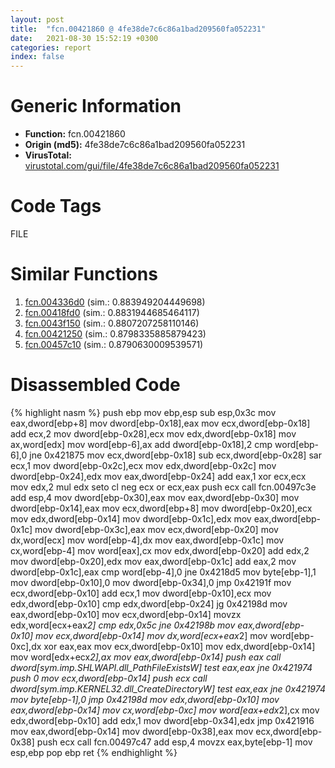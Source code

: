 ```yaml
---
layout: post
title:  "fcn.00421860 @ 4fe38de7c6c86a1bad209560fa052231"
date:   2021-08-30 15:52:19 +0300
categories: report
index: false
---
```


# Generic Information
- **Function:** fcn.00421860
- **Origin (md5):** 4fe38de7c6c86a1bad209560fa052231
- **VirusTotal:** [virustotal.com/gui/file/4fe38de7c6c86a1bad209560fa052231][virustotal_ref]

# Code Tags
<span class="tag" id="FILE">FILE</span>


# Similar Functions

1. [fcn.004336d0][similar_1_ref] (sim.: 0.883949204449698)
2. [fcn.00418fd0][similar_2_ref] (sim.: 0.8831944685464117)
3. [fcn.0043f150][similar_3_ref] (sim.: 0.8807207258110146)
4. [fcn.00421250][similar_4_ref] (sim.: 0.8798335885879423)
5. [fcn.00457c10][similar_5_ref] (sim.: 0.8790630009539571)


# Disassembled Code

{% highlight nasm %}
push ebp
mov ebp,esp
sub esp,0x3c
mov eax,dword[ebp+8]
mov dword[ebp-0x18],eax
mov ecx,dword[ebp-0x18]
add ecx,2
mov dword[ebp-0x28],ecx
mov edx,dword[ebp-0x18]
mov ax,word[edx]
mov word[ebp-6],ax
add dword[ebp-0x18],2
cmp word[ebp-6],0
jne 0x421875
mov ecx,dword[ebp-0x18]
sub ecx,dword[ebp-0x28]
sar ecx,1
mov dword[ebp-0x2c],ecx
mov edx,dword[ebp-0x2c]
mov dword[ebp-0x24],edx
mov eax,dword[ebp-0x24]
add eax,1
xor ecx,ecx
mov edx,2
mul edx
seto cl
neg ecx
or ecx,eax
push ecx
call fcn.00497c3e
add esp,4
mov dword[ebp-0x30],eax
mov eax,dword[ebp-0x30]
mov dword[ebp-0x14],eax
mov ecx,dword[ebp+8]
mov dword[ebp-0x20],ecx
mov edx,dword[ebp-0x14]
mov dword[ebp-0x1c],edx
mov eax,dword[ebp-0x1c]
mov dword[ebp-0x3c],eax
mov ecx,dword[ebp-0x20]
mov dx,word[ecx]
mov word[ebp-4],dx
mov eax,dword[ebp-0x1c]
mov cx,word[ebp-4]
mov word[eax],cx
mov edx,dword[ebp-0x20]
add edx,2
mov dword[ebp-0x20],edx
mov eax,dword[ebp-0x1c]
add eax,2
mov dword[ebp-0x1c],eax
cmp word[ebp-4],0
jne 0x4218d5
mov byte[ebp-1],1
mov dword[ebp-0x10],0
mov dword[ebp-0x34],0
jmp 0x42191f
mov ecx,dword[ebp-0x10]
add ecx,1
mov dword[ebp-0x10],ecx
mov edx,dword[ebp-0x10]
cmp edx,dword[ebp-0x24]
jg 0x42198d
mov eax,dword[ebp-0x10]
mov ecx,dword[ebp-0x14]
movzx edx,word[ecx+eax*2]
cmp edx,0x5c
jne 0x42198b
mov eax,dword[ebp-0x10]
mov ecx,dword[ebp-0x14]
mov dx,word[ecx+eax*2]
mov word[ebp-0xc],dx
xor eax,eax
mov ecx,dword[ebp-0x10]
mov edx,dword[ebp-0x14]
mov word[edx+ecx*2],ax
mov eax,dword[ebp-0x14]
push eax
call dword[sym.imp.SHLWAPI.dll_PathFileExistsW]
test eax,eax
jne 0x421974
push 0
mov ecx,dword[ebp-0x14]
push ecx
call dword[sym.imp.KERNEL32.dll_CreateDirectoryW]
test eax,eax
jne 0x421974
mov byte[ebp-1],0
jmp 0x42198d
mov edx,dword[ebp-0x10]
mov eax,dword[ebp-0x14]
mov cx,word[ebp-0xc]
mov word[eax+edx*2],cx
mov edx,dword[ebp-0x10]
add edx,1
mov dword[ebp-0x34],edx
jmp 0x421916
mov eax,dword[ebp-0x14]
mov dword[ebp-0x38],eax
mov ecx,dword[ebp-0x38]
push ecx
call fcn.00497c47
add esp,4
movzx eax,byte[ebp-1]
mov esp,ebp
pop ebp
ret 
{% endhighlight %}


[similar_1_ref]: /report/fcn.004336d0@46f6c2adf1fd4d1453ed312ca79dd9bf
[similar_2_ref]: /report/fcn.00418fd0@279a61b1e76da49531f1f16fd1102a2d
[similar_3_ref]: /report/fcn.0043f150@17d73cbafe6dd96dd6f2291fab06fbb5
[similar_4_ref]: /report/fcn.00421250@4fe38de7c6c86a1bad209560fa052231
[similar_5_ref]: /report/fcn.00457c10@17d73cbafe6dd96dd6f2291fab06fbb5
[virustotal_ref]: https://www.virustotal.com/gui/file/4fe38de7c6c86a1bad209560fa052231